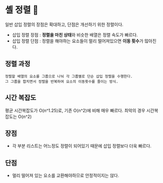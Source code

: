 셸 정렬 🎯
=========================
일반 삽입 정렬의 장점은 확대하고, 단점은 개선하기 위한 정렬이다. 
+ 삽입 정렬 장점 : **정렬을 마친 상태**와 비슷한 배열은 정렬 속도가 빠르다.
+ 삽입 정렬 단점 : 정렬을 해야하는 요소들이 멀리 떨어져있으면 **이동 횟수**가 많아진다.

정렬 과정
-----------
```
정렬할 배열의 요소를 그룹으로 나눠 각 그룹별로 단순 삽입 정렬을 수행한다.
그 그룹을 합치면서 정렬을 반복하여 요소의 이동횟수를 줄이는 방식.
``` 

시간 복잡도
-----------
평균 시간복잡도가 O(n^1.25)로, 기존 O(n^2)에 비해 매우 빠르다.
최악의 경우 시간복잡도는 O(n^2)

장점
--------------
+ 각 부분 리스트는 어느정도 정렬이 되어있기 때문에 삽입 정렬보다 더욱 빠르다.

단점
-----------
+ 멀리 떨어져 있는 요소를 교환해야하므로 안정적이지는 않다. 
    
